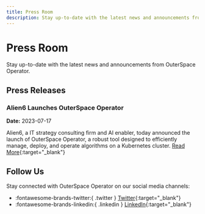 ```yaml
---
title: Press Room
description: Stay up-to-date with the latest news and announcements from OuterSpace Operator.
---
```


# Press Room

Stay up-to-date with the latest news and announcements from OuterSpace Operator.

## Press Releases

### Alien6 Launches OuterSpace Operator

**Date:** 2023-07-17

Alien6, a IT strategy consulting firm and AI enabler, today announced the launch of OuterSpace Operator, a robust tool designed to efficiently manage, deploy, and operate algorithms on a Kubernetes cluster. 
[Read More](/assets/20230717-press-release.pdf){:target="_blank"}

## Follow Us

Stay connected with OuterSpace Operator on our social media channels:

- :fontawesome-brands-twitter:{ .twitter } [Twitter](https://twitter.com/__alien6){:target="_blank"}
- :fontawesome-brands-linkedin:{ .linkedin } [LinkedIn](https://www.linkedin.com/company/alien6){:target="_blank"}